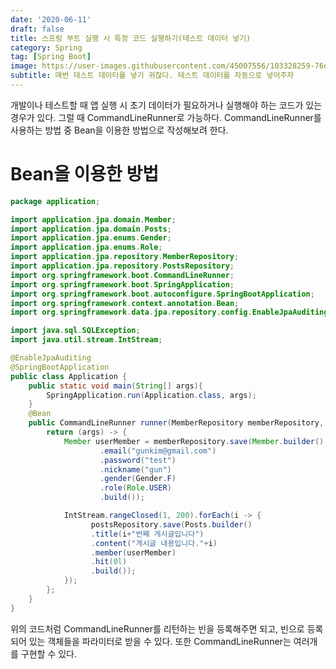```yaml
---
date: '2020-06-11'
draft: false
title: 스프링 부트 실행 시 특정 코드 실행하기(테스트 데이터 넣기)
category: Spring
tag: [Spring Boot]
image: https://user-images.githubusercontent.com/45007556/103328259-76e46d00-4a9b-11eb-91a0-6790f4be29ab.png
subtitle: 매번 테스트 데이터를 넣기 귀찮다. 테스트 데이터를 자동으로 넣어주자
---
```


개발이나 테스트할 때 앱 실행 시 초기 데이터가 필요하거나 실행해야 하는 코드가 있는 경우가 있다.
그럴 때 CommandLineRunner로 가능하다. CommandLineRunner를 사용하는 방법 중 Bean을 이용한 방법으로 작성해보려 한다.

# Bean을 이용한 방법

```java
package application;

import application.jpa.domain.Member;
import application.jpa.domain.Posts;
import application.jpa.enums.Gender;
import application.jpa.enums.Role;
import application.jpa.repository.MemberRepository;
import application.jpa.repository.PostsRepository;
import org.springframework.boot.CommandLineRunner;
import org.springframework.boot.SpringApplication;
import org.springframework.boot.autoconfigure.SpringBootApplication;
import org.springframework.context.annotation.Bean;
import org.springframework.data.jpa.repository.config.EnableJpaAuditing;

import java.sql.SQLException;
import java.util.stream.IntStream;

@EnableJpaAuditing
@SpringBootApplication
public class Application {
    public static void main(String[] args){
        SpringApplication.run(Application.class, args);
    }
    @Bean
    public CommandLineRunner runner(MemberRepository memberRepository, PostsRepository postsRepository) throws SQLException {
        return (args) -> {
            Member userMember = memberRepository.save(Member.builder()
                    .email("gunkim@gmail.com")
                    .password("test")
                    .nickname("gun")
                    .gender(Gender.F)
                    .role(Role.USER)
                    .build());

            IntStream.rangeClosed(1, 200).forEach(i -> {
                  postsRepository.save(Posts.builder()
                  .title(i+"번째 게시글입니다")
                  .content("게시글 내용입니다."+i)
                  .member(userMember)
                  .hit(0l)
                  .build());
            });
        };
    }
}

```

위의 코드처럼 CommandLineRunner를 리턴하는 빈을 등록해주면 되고, 빈으로 등록되어 있는 객체들을 파라미터로 받을 수 있다. 또한 CommandLineRunner는 여러개를 구현할 수 있다.
